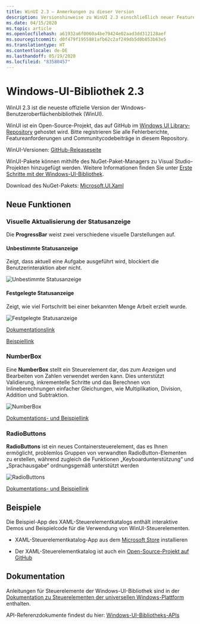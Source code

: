 ```yaml
---
title: WinUI 2.3 – Anmerkungen zu dieser Version
description: Versionshinweise zu WinUI 2.3 einschließlich neuer Features und Bugfixe.
ms.date: 04/15/2020
ms.topic: article
ms.openlocfilehash: a61932a6f0060a4be79424e02aad3dd312128aef
ms.sourcegitcommit: d0f479f1955881afb62c2af249db5d0b053b63e5
ms.translationtype: HT
ms.contentlocale: de-DE
ms.lasthandoff: 05/19/2020
ms.locfileid: "83580457"
---
```

# <a name="windows-ui-library-23"></a>Windows-UI-Bibliothek 2.3

WinUI 2.3 ist die neueste offizielle Version der Windows-Benutzeroberflächenbibliothek (WinUI).

WinUI ist ein Open-Source-Projekt, das auf GitHub im [Windows UI Library-Repository](https://aka.ms/winui) gehostet wird. Bitte registrieren Sie alle Fehlerberichte, Featureanforderungen und Communitycodebeiträge in diesem Repository.

WinUI-Versionen: [GitHub-Releaseseite](https://github.com/microsoft/microsoft-ui-xaml/releases)

WinUI-Pakete können mithilfe des NuGet-Paket-Managers zu Visual Studio-Projekten hinzugefügt werden. Weitere Informationen finden Sie unter [Erste Schritte mit der Windows-UI-Bibliothek](../getting-started.md).

Download des NuGet-Pakets: [Microsoft.UI.Xaml](https://www.nuget.org/packages/Microsoft.UI.Xaml)

## <a name="new-features"></a>Neue Funktionen

### <a name="progress-bar-visual-refresh"></a>Visuelle Aktualisierung der Statusanzeige

Die **ProgressBar** weist zwei verschiedene visuelle Darstellungen auf.

#### <a name="indeterminate-progress-bar"></a>Unbestimmte Statusanzeige

Zeigt, dass aktuell eine Aufgabe ausgeführt wird, blockiert die Benutzerinteraktion aber nicht.

![Unbestimmte Statusanzeige](../images/IndeterminateProgressBar.gif)

#### <a name="determinate-progress-bar"></a>Festgelegte Statusanzeige

Zeigt, wie viel Fortschritt bei einer bekannten Menge Arbeit erzielt wurde. 

![Festgelegte Statusanzeige](../images/DeterminateProgressBar.gif)

[Dokumentationslink](https://docs.microsoft.com/windows/uwp/design/controls-and-patterns/progress-controls)

[Beispiellink](https://docs.microsoft.com/windows/uwp/design/controls-and-patterns/progress-controls#examples)

### <a name="numberbox"></a>NumberBox

Eine **NumberBox** stellt ein Steuerelement dar, das zum Anzeigen und Bearbeiten von Zahlen verwendet werden kann. Dies unterstützt Validierung, inkrementelle Schritte und das Berechnen von Inlineberechnungen einfacher Gleichungen, wie Multiplikation, Division, Addition und Subtraktion.

![NumberBox](../images/NumberBoxGif.gif)

[Dokumentations- und Beispiellink](https://docs.microsoft.com/windows/uwp/design/controls-and-patterns/number-box)

### <a name="radiobuttons"></a>RadioButtons

**RadioButtons** ist ein neues Containersteuerelement, das es Ihnen ermöglicht, problemlos Gruppen von verwandten RadioButton-Elementen zu erstellen, während zugleich die Funktionen „Keyboardunterstützung“ und „Sprachausgabe“ ordnungsgemäß unterstützt werden

![RadioButtons](../images/RadioButtons.png)

[Dokumentations- und Beispiellink](https://github.com/microsoft/microsoft-ui-xaml-specs/blob/c8d3d3668af546091656dfc37436b13cd062f52d/active/radiobuttons/RadioButtons_Spec.md)

## <a name="examples"></a>Beispiele

Die Beispiel-App des XAML-Steuerelementkatalogs enthält interaktive Demos und Beispielcode für die Verwendung von WinUI-Steuerelementen.

* XAML-Steuerelementkatalog-App aus dem [Microsoft Store](
https://www.microsoft.com/p/xaml-controls-gallery/9msvh128x2zt) installieren

* Der XAML-Steuerelementkatalog ist auch ein [Open-Source-Projekt auf GitHub](
https://github.com/Microsoft/Xaml-Controls-Gallery)

## <a name="documentation"></a>Dokumentation

Anleitungen für Steuerelemente der Windows-UI-Bibliothek sind in der [Dokumentation zu Steuerelementen der universellen Windows-Plattform](/windows/uwp/design/controls-and-patterns/) enthalten.

API-Referenzdokumente findest du hier: [Windows-UI-Bibliotheks-APIs](/uwp/api/overview/winui/)
